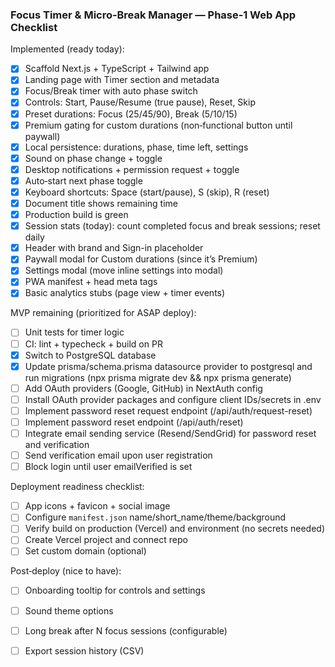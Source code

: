 ### Focus Timer & Micro‑Break Manager — Phase‑1 Web App Checklist

Implemented (ready today):
- [x] Scaffold Next.js + TypeScript + Tailwind app
- [x] Landing page with Timer section and metadata
- [x] Focus/Break timer with auto phase switch
- [x] Controls: Start, Pause/Resume (true pause), Reset, Skip
- [x] Preset durations: Focus (25/45/90), Break (5/10/15)
- [x] Premium gating for custom durations (non‑functional button until paywall)
- [x] Local persistence: durations, phase, time left, settings
- [x] Sound on phase change + toggle
- [x] Desktop notifications + permission request + toggle
- [x] Auto‑start next phase toggle
- [x] Keyboard shortcuts: Space (start/pause), S (skip), R (reset)
- [x] Document title shows remaining time
- [x] Production build is green
- [x] Session stats (today): count completed focus and break sessions; reset daily
- [x] Header with brand and Sign-in placeholder
- [x] Paywall modal for Custom durations (since it’s Premium)
- [x] Settings modal (move inline settings into modal)
- [x] PWA manifest + head meta tags
- [x] Basic analytics stubs (page view + timer events)

MVP remaining (prioritized for ASAP deploy):
- [ ] Unit tests for timer logic
- [ ] CI: lint + typecheck + build on PR
- [x] Switch to PostgreSQL database
- [x] Update prisma/schema.prisma datasource provider to postgresql and run migrations (npx prisma migrate dev && npx prisma generate)
- [ ] Add OAuth providers (Google, GitHub) in NextAuth config
- [ ] Install OAuth provider packages and configure client IDs/secrets in .env
- [ ] Implement password reset request endpoint (/api/auth/request-reset)
- [ ] Implement password reset endpoint (/api/auth/reset)
- [ ] Integrate email sending service (Resend/SendGrid) for password reset and verification
- [ ] Send verification email upon user registration
- [ ] Block login until user emailVerified is set

Deployment readiness checklist:
- [ ] App icons + favicon + social image
- [ ] Configure `manifest.json` name/short_name/theme/background
- [ ] Verify build on production (Vercel) and environment (no secrets needed)
- [ ] Create Vercel project and connect repo
- [ ] Set custom domain (optional)

Post‑deploy (nice to have):
- [ ] Onboarding tooltip for controls and settings
- [ ] Sound theme options
- [ ] Long break after N focus sessions (configurable)
- [ ] Export session history (CSV)


